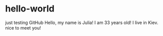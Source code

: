 # hello-world
just testing GitHub
Hello, my name is Julia!
I am 33 years old!
I live in Kiev.
nice to meet you!
